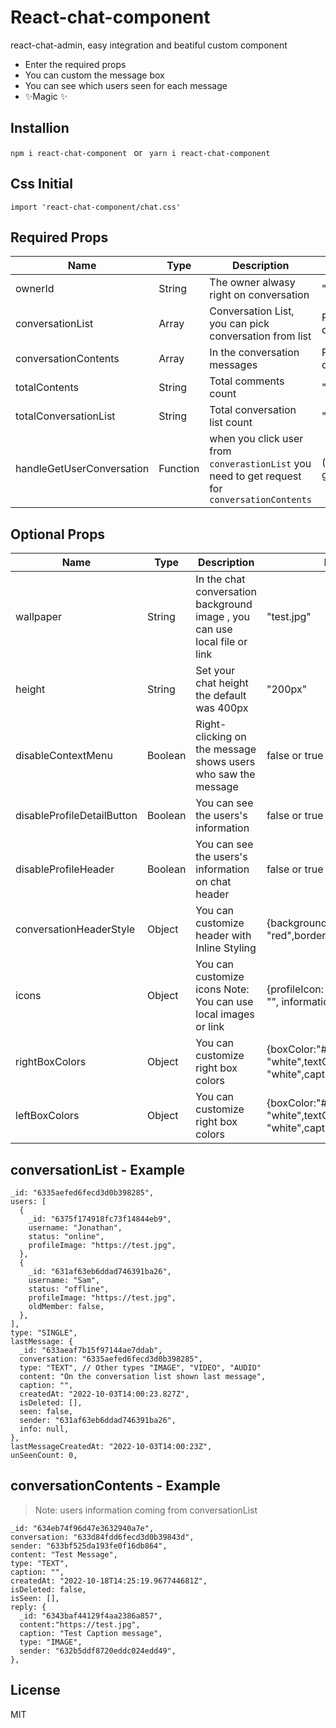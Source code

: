 # React-chat-component 


react-chat-admin, easy integration and  beatiful custom component

- Enter the required props 
- You can custom the message box 
- You can see which users seen for each message  
- ✨Magic ✨


## Installion

 ` npm i react-chat-component  ` or ` yarn i react-chat-component`

## Css Initial 
` import 'react-chat-component/chat.css' `
## Required Props 

| Name | Type  | Description |Example 
| ---- | --- | -------- | ----------- |
| ownerId | String  | The owner alwasy right on conversation | "634eb74f9141ae"
| conversationList |Array | Conversation List,  you can pick conversation from list | Please look at the down for a details 
| conversationContents | Array | In the conversation messages | Please look at the down for a details 
| totalContents | String |Total comments count  | "50"
| totalConversationList |  String   |Total conversation list count | "50"
| handleGetUserConversation | Function | when you click user from `converastionList` you need to get request for  `conversationContents`  | (id) => getConversationContents(id)

## Optional Props 

| Name | Type  | Description |Example 
| ---- | --- | -------- | ----------- |
| wallpaper | String  | In the chat conversation background image , you can use local file or link  |  "test.jpg"
| height | String  | Set your chat height the default was 400px   |  "200px"
| disableContextMenu |Boolean | Right-clicking on the message shows users who saw the message  |  false or true  
| disableProfileDetailButton | Boolean | You can see the users's information  | false or true 
| disableProfileHeader |  Boolean   |You can see the users's information on chat header | false or true 
|conversationHeaderStyle | Object | You can customize header with Inline Styling | {background: "red",borderRadius: "20px"}
|icons | Object | You can customize icons Note: You can use local images or link  | {profileIcon: "test.jpg",seenIcon: "", informationIcon: InfoIcon}
|rightBoxColors | Object | You can customize right box colors | {boxColor:"#09C4FF",stickColor: "white",textColor: "white",captionColor: "grey",}
|leftBoxColors | Object | You can customize right box colors | {boxColor:"#09C4FF",stickColor: "white",textColor: "white",captionColor: "grey",}
## conversationList - Example

    _id: "6335aefed6fecd3d0b398285",
    users: [
      {
        _id: "6375f174918fc73f14844eb9",
        username: "Jonathan", 
        status: "online",
        profileImage: "https://test.jpg",
      },
      {
        _id: "631af63eb6ddad746391ba26",
        username: "Sam",
        status: "offline",
        profileImage: "https://test.jpg",
        oldMember: false,
      },
    ],
    type: "SINGLE",
    lastMessage: {
      _id: "633aeaf7b15f97144ae7ddab",
      conversation: "6335aefed6fecd3d0b398285",
      type: "TEXT", // Other types "IMAGE", "VIDEO", "AUDIO"
      content: "On the conversation list shown last message",
      caption: "",
      createdAt: "2022-10-03T14:00:23.827Z",
      isDeleted: [],
      seen: false,
      sender: "631af63eb6ddad746391ba26",
      info: null,
    },
    lastMessageCreatedAt: "2022-10-03T14:00:23Z",
    unSeenCount: 0,
## conversationContents - Example 
> Note:  users information coming from conversationList

    _id: "634eb74f96d47e3632940a7e",
    conversation: "633d84fdd6fecd3d0b39843d",
    sender: "633bf525da193fe0f16db864",
    content: "Test Message",
    type: "TEXT",
    caption: "", 
    createdAt: "2022-10-18T14:25:19.967744681Z",
    isDeleted: false,
    isSeen: [],
    reply: {
      _id: "6343baf44129f4aa2386a857",
      content:"https://test.jpg",
      caption: "Test Caption message",
      type: "IMAGE",
      sender: "632b5ddf8720eddc024edd49",
    },



## License

MIT 